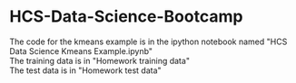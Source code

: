 # HCS-Data-Science-Bootcamp 
The code for the kmeans example is in the ipython notebook named "HCS Data Science Kmeans Example.ipynb"  
The training data is in "Homework training data"  
The test data is in "Homework test data"

